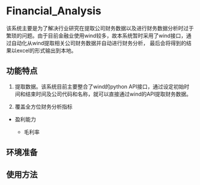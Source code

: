 # Financial_Analysis

该系统主要是为了解决行业研究在提取公司财务数据以及进行财务数据分析时过于繁琐的问题。由于目前金融业使用wind较多，故本系统暂时采用了wind接口，通过自动化从wind提取相关公司财务数据并自动进行财务分析，
最后会将得到的结果以excel的形式输出到本地。

## 功能特点

1. 提取数据。该系统目前主要整合了wind的python API接口，通过设定初始时间和结束时间及公司代码和名称，就可以直接通过wind的API提取财务数据。

2. 覆盖全方位财务分析指标
  
  * 盈利能力
    
    * 毛利率
  


## 环境准备

## 使用方法
